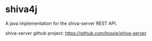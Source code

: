 shiva4j
=======

A java implementation for the shiva-server REST API.

shiva-server github project: https://github.com/tooxie/shiva-server